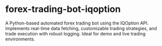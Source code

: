 # forex-trading-bot-iqoption
A Python-based automated forex trading bot using the IQOption API. Implements real-time data fetching, customizable trading strategies, and trade execution with robust logging. Ideal for demo and live trading environments.
